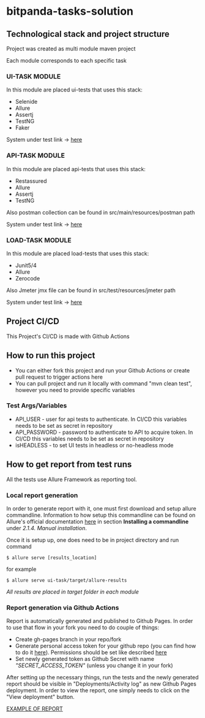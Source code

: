 # bitpanda-tasks-solution

## Technological stack and project structure

Project was created as multi module maven project

Each module corresponds to each specific task

### UI-TASK MODULE

In this module are placed ui-tests that uses this stack:

- Selenide
- Allure
- Assertj
- TestNG
- Faker

System under test link -> [here](http://automationpractice.com/index.php)

### API-TASK MODULE

In this module are placed api-tests that uses this stack:

- Restassured
- Allure
- Assertj
- TestNG

Also postman collection can be found in src/main/resources/postman path

System under test link -> [here](https://uebermaps.com/)

### LOAD-TASK MODULE

In this module are placed load-tests that uses this stack:

- Junit5/4
- Allure
- Zerocode

Also Jmeter jmx file can be found in src/test/resources/jmeter path

System under test link -> [here](https://orangehrm-demo-6x.orangehrmlive.com/auth/login)

## Project CI/CD

This Project's CI/CD is made with Github Actions

## How to run this project

- You can either fork this project and run your Github Actions or create pull request to trigger actions here
- You can pull project and run it locally with command "mvn clean test", however you need to provide specific variables

### Test Args/Variables
- API_USER - user for api tests to authenticate. In CI/CD this variables needs to be set as secret in repository
- API_PASSWORD - password to authenticate to API to acquire token. In CI/CD this variables needs to be set as secret in repository
- isHEADLESS - to set UI tests in headless or no-headless mode

## How to get report from test runs

All the tests use Allure Framework as reporting tool. 

### Local report generation
In order to generate report with it, one must first download and setup allure commandline.
Information to how setup this commandline can be found on Allure's official documentation [here](https://docs.qameta.io/allure/) 
in section **Installing a commandline** under *2.1.4. Manual installation*.

Once it is setup up, one does need to be in project directory and run command

```shell script
$ allure serve [results_location]
```
for example

```shell script
$ allure serve ui-task/target/allure-results
```

_All results are placed in target folder in each module_


### Report generation via Github Actions

Report is automatically generated and published to Github Pages. In order to use that flow in your fork
you need to do couple of things:

* Create gh-pages branch in your repo/fork
* Generate personal access token for your github repo (you can find how to do it [here](https://docs.github.com/en/free-pro-team@latest/github/authenticating-to-github/creating-a-personal-access-token)).
Permissions should be set like described [here](https://docs.github.com/en/free-pro-team@latest/actions/reference/authentication-in-a-workflow#permissions-for-the-github_token)
* Set newly generated token as Github Secret with name *"SECRET_ACCESS_TOKEN"* (unless you change it in your fork)


After setting up the necessary things, run the tests and the newly generated report should be visible in "Deployments/Activity log" as new Github Pages deployment.
In order to view the report, one simply needs to click on the "View deployment" button.

[EXAMPLE OF REPORT](https://seleniumtestab.github.io/bitpanda-tasks-solution/41/)
